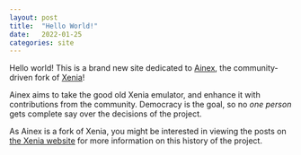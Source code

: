 ```yaml
---
layout: post
title:  "Hello World!"
date:   2022-01-25
categories: site
---
```


Hello world! This is a brand new site dedicated to [Ainex](https://github.com/ainex-project), the community-driven fork of [Xenia](https://github.com/xenia-project)!

Ainex aims to take the good old Xenia emulator, and enhance it with contributions from the community.
Democracy is the goal, so no *one person* gets complete say over the decisions of the project.

As Ainex is a fork of Xenia, you might be interested in viewing the posts on [the Xenia website](https://xenia.jp) for more information on this history of the project.
